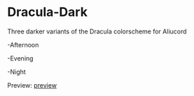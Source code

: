 # Dracula-Dark
Three darker variants of the Dracula colorscheme for Aliucord

<p>-Afternoon</p>
<p>-Evening</p>
<p>-Night</p>

Preview:
[preview](https://files.catbox.moe/8wmpev.jpghttps://files.catbox.moe/8wmpev.jpg)
